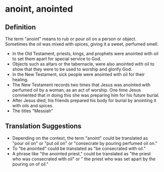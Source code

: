 # anoint, anointed

## Definition

The term "anoint" means to rub or pour oil on a person or object. Sometimes the oil was mixed with spices, giving it a sweet, perfumed smell.

* In the Old Testament, priests, kings, and prophets were anointed with oil to set them apart for special service to God.
* Objects such as altars or the tabernacle, were also anointed with oil to show that they were to be used to worship and glorify God.
* In the New Testament, sick people were anointed with oil for their healing.
* The New Testament records two times that Jesus was anointed with perfumed oil by a woman, as an act of worship. One time Jesus commented that in doing this she was preparing him for his future burial.
* After Jesus died, his friends prepared his body for burial by anointing it with oils and spices.
* The titles "Messiah"


## Translation Suggestions



* Depending on the context, the term "anoint" could be translated as "pour oil on" or "put oil on" or "consecrate by pouring perfumed oil on."
* To "be anointed" could be translated as "be consecrated with oil."
* A phrase like "the anointed priest," could be translated as "the priest who was consecrated with oil" or " the priest who was set apart by the pouring on of oil."
